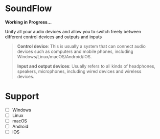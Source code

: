 # SoundFlow

**Working in Progress...**

Unify all your audio devices and allow you to switch freely between different control devices and outputs and inputs
> **Control device**: This is usually a system that can connect audio devices such as computers and mobile phones, including Windows/Linux/macOS/Android/iOS.
> 
> **Input and output devices**: Usually refers to all kinds of headphones, speakers, microphones, including wired devices and wireless devices.

# Support

- [ ] Windows
- [ ] Linux
- [ ] macOS
- [ ] Android
- [ ] iOS